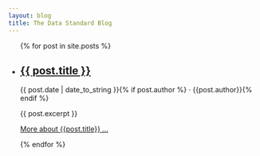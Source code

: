 ```yaml
---
layout: blog
title: The Data Standard Blog
---
```


<ul class="excerpts">
  {% for post in site.posts %}
  <li>
    <h2><a href="{{site.baseurl}}{{ post.url }}">{{ post.title }}</a></h2>
    <p><time datetime="{{post.date}}">{{ post.date  | date_to_string }}</time>{% if post.author %} <span aria-hidden="true">&middot;</span> <span class="author">{{post.author}}</span>{% endif %}</p>
    {{ post.excerpt }}
    <p><a href="{{site.baseurl}}{{ post.url }}">More about {{post.title}} &hellip;</a></p>
  </li>
  {% endfor %}
</ul>
